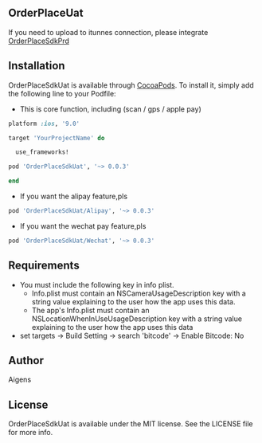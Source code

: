 ## OrderPlaceUat

If you need to upload to itunnes connection, please integrate [OrderPlaceSdkPrd
](https://github.com/AigensTechnology/OrderPlaceSdkPrd)

## Installation

OrderPlaceSdkUat is available through [CocoaPods](https://cocoapods.org). To install
it, simply add the following line to your Podfile:

* This is core function, including (scan / gps / apple pay)

```ruby
platform :ios, '9.0'

target 'YourProjectName' do

  use_frameworks!

pod 'OrderPlaceSdkUat', '~> 0.0.3'

end

```

* If you want the alipay feature,pls

```rb
pod 'OrderPlaceSdkUat/Alipay', '~> 0.0.3'
```
* If you want the wechat pay feature,pls

```rb
pod 'OrderPlaceSdkUat/Wechat', '~> 0.0.3'
```

## Requirements
* You must include the following key in info plist.
	- Info.plist must contain an NSCameraUsageDescription key with a string value explaining to the user how the app uses this data.
	- The app's Info.plist must contain an NSLocationWhenInUseUsageDescription key with a string value explaining to the user how the app uses this data
* set targets -> Build Setting -> search 'bitcode' -> Enable Bitcode: No

## Author

Aigens

## License

OrderPlaceSdkUat is available under the MIT license. See the LICENSE file for more info.


